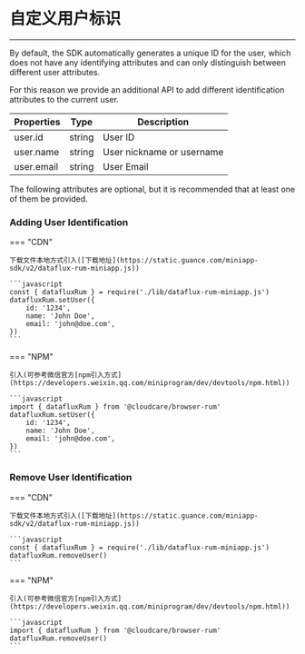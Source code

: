# 自定义用户标识
---

By default, the SDK automatically generates a unique ID for the user, which does not have any identifying attributes and can only distinguish between different user attributes.

For this reason we provide an additional API to add different identification attributes to the current user.

| Properties | Type   | Description               |
| ---------- | ------ | ------------------------- |
| user.id    | string | User ID                   |
| user.name  | string | User nickname or username |
| user.email | string | User Email                |

The following attributes are optional, but it is recommended that at least one of them be provided.

### Adding User Identification

=== "CDN" 

    下载文件本地方式引入([下载地址](https://static.guance.com/miniapp-sdk/v2/dataflux-rum-miniapp.js))
    
    ```javascript
    const { datafluxRum } = require('./lib/dataflux-rum-miniapp.js')
    datafluxRum.setUser({
        id: '1234',
        name: 'John Doe',
        email: 'john@doe.com',
    })
    ```

=== "NPM" 

    引入(可参考微信官方[npm引入方式](https://developers.weixin.qq.com/miniprogram/dev/devtools/npm.html))
    
    ```javascript
    import { datafluxRum } from '@cloudcare/browser-rum'
    datafluxRum.setUser({
        id: '1234',
        name: 'John Doe',
        email: 'john@doe.com',
    })
    ```

### Remove User Identification
=== "CDN" 

    下载文件本地方式引入([下载地址](https://static.guance.com/miniapp-sdk/v2/dataflux-rum-miniapp.js))
    
    ```javascript
    const { datafluxRum } = require('./lib/dataflux-rum-miniapp.js')
    datafluxRum.removeUser()
    ```

=== "NPM" 

    引入(可参考微信官方[npm引入方式](https://developers.weixin.qq.com/miniprogram/dev/devtools/npm.html))
    
    ```javascript
    import { datafluxRum } from '@cloudcare/browser-rum'
    datafluxRum.removeUser()
    ```

